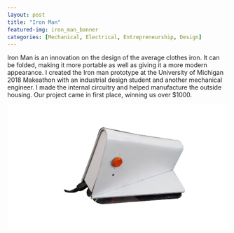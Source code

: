 ```yaml
---
layout: post
title: "Iron Man"
featured-img: iron_man_banner
categories: [Mechanical, Electrical, Entrepreneurship, Design]
---
```


Iron Man is an innovation on the design of the average clothes iron. It can be folded, making it more portable as well as giving it a more modern appearance. I created the Iron man prototype at the University of Michigan 2018 Makeathon with an industrial design student and another mechanical engineer. I made the internal circuitry and helped manufacture the outside housing. Our project came in first place, winning us over $1000.

![Iron Man](/assets/img/posts/ironman/ironman.jpg)